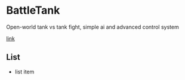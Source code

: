# BattleTank
Open-world tank vs tank fight, simple ai and advanced control system

[link](www.google.ca)

## List
* list item
